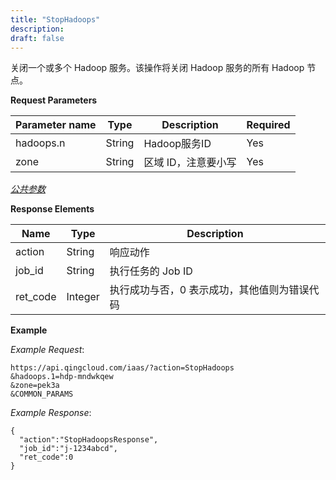 ```yaml
---
title: "StopHadoops"
description: 
draft: false
---
```




关闭一个或多个 Hadoop 服务。该操作将关闭 Hadoop 服务的所有 Hadoop 节点。

**Request Parameters**

| Parameter name | Type | Description | Required |
| --- | --- | --- | --- |
| hadoops.n | String | Hadoop服务ID | Yes |
| zone | String | 区域 ID，注意要小写 | Yes |

[_公共参数_](../../../parameters)

**Response Elements**

| Name | Type | Description |
| --- | --- | --- |
| action | String | 响应动作 |
| job_id | String | 执行任务的 Job ID |
| ret_code | Integer | 执行成功与否，0 表示成功，其他值则为错误代码 |

**Example**

_Example Request_:

```
https://api.qingcloud.com/iaas/?action=StopHadoops
&hadoops.1=hdp-mndwkqew
&zone=pek3a
&COMMON_PARAMS
```

_Example Response_:

```
{
  "action":"StopHadoopsResponse",
  "job_id":"j-1234abcd",
  "ret_code":0
}
```
